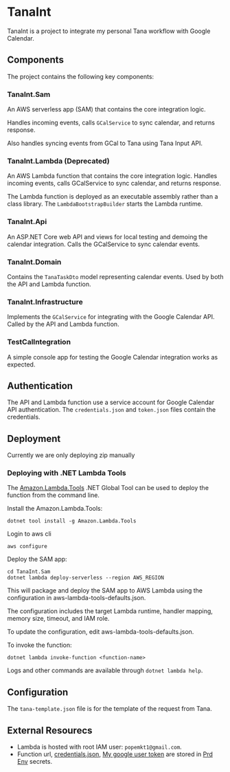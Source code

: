 # TanaInt

TanaInt is a project to integrate my personal Tana workflow with Google Calendar.

## Components

The project contains the following key components:

### TanaInt.Sam

An AWS serverless app (SAM) that contains the core integration logic.

Handles incoming events, calls `GCalService` to sync calendar, and returns response.

Also handles syncing events from GCal to Tana using Tana Input API.

### TanaInt.Lambda (Deprecated)

An AWS Lambda function that contains the core integration logic. Handles incoming events, calls GCalService to sync calendar, and returns response.

The Lambda function is deployed as an executable assembly rather than a class library. The `LambdaBootstrapBuilder` starts the Lambda runtime.

### TanaInt.Api

An ASP.NET Core web API and views for local testing and demoing the calendar integration. Calls the GCalService to sync calendar events.

### TanaInt.Domain

Contains the `TanaTaskDto` model representing calendar events. Used by both the API and Lambda function.

### TanaInt.Infrastructure

Implements the `GCalService` for integrating with the Google Calendar API. Called by the API and Lambda function.

### TestCalIntegration

A simple console app for testing the Google Calendar integration works as expected.

## Authentication

The API and Lambda function use a service account for Google Calendar API authentication. The `credentials.json` and `token.json` files contain the credentials.

## Deployment

Currently we are only deploying zip manually

### Deploying with .NET Lambda Tools
The [Amazon.Lambda.Tools](https://github.com/aws/aws-extensions-for-dotnet-cli#aws-lambda-amazonlambdatools) .NET Global Tool can be used to deploy the function from the command line.

Install the Amazon.Lambda.Tools:

```shell
dotnet tool install -g Amazon.Lambda.Tools
```

Login to aws cli 

```shell
aws configure
```

Deploy the SAM app:
```shell
cd TanaInt.Sam
dotnet lambda deploy-serverless --region AWS_REGION
```

This will package and deploy the SAM app to AWS Lambda using the configuration in aws-lambda-tools-defaults.json.

The configuration includes the target Lambda runtime, handler mapping, memory size, timeout, and IAM role.

To update the configuration, edit aws-lambda-tools-defaults.json.

To invoke the function:

```shell
dotnet lambda invoke-function <function-name>
```
Logs and other commands are available through `dotnet lambda help`.

## Configuration

The `tana-template.json` file is for the template of the request from Tana.

## External Resourecs
- Lambda is hosted with root IAM user: `popemkt1@gmail.com`.
- Function url, [credentials.json](Files/credentials.json), [My google user token](Files/token/Google.Apis.Auth.OAuth2.Responses.TokenResponse-user) are stored in [Prd Env](https://github.com/popemkt/TanaInt/settings/environments/1470884971/edit) secrets.
